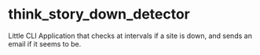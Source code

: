 # think_story_down_detector
Little CLI Application that checks at intervals if a site is down, and sends an email if it seems to be.
